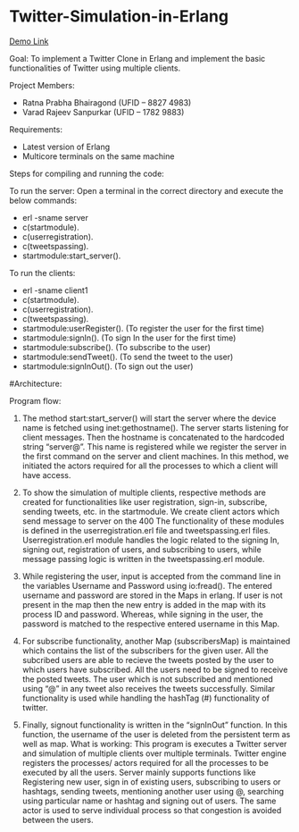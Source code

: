 # Twitter-Simulation-in-Erlang

[Demo Link](https://www.youtube.com/watch?v=9AbRnDgBzoM)

Goal:
To implement a Twitter Clone in Erlang and implement the basic functionalities of Twitter
using multiple clients.

Project Members:
- Ratna Prabha Bhairagond (UFID – 8827 4983)
- Varad Rajeev Sanpurkar (UFID – 1782 9883)

Requirements:
- Latest version of Erlang
- Multicore terminals on the same machine

Steps for compiling and running the code:

To run the server:
Open a terminal in the correct directory and execute the below commands:
- erl -sname server
- c(startmodule).
- c(userregistration).
- c(tweetspassing).
- startmodule:start_server().

To run the clients:
- erl -sname client1
- c(startmodule).
- c(userregistration).
- c(tweetspassing).
- startmodule:userRegister(). (To register the user for the first time)
- startmodule:signIn(). (To sign In the user for the first time)
- startmodule:subscribe(). (To subscribe to the user)
- startmodule:sendTweet(). (To send the tweet to the user)
- startmodule:signInOut(). (To sign out the user)

#Architecture:

Program flow:

1. The method start:start_server() will start the server where the device name is
fetched using inet:gethostname(). The server starts listening for
client messages. Then the hostname is concatenated to the hardcoded string
“server@”. This name is registered while we register the server in the first
command on the server and client machines. In this method, we initiated the
actors required for all the processes to which a client will have access.

2. To show the simulation of multiple clients, respective methods are created for
functionalities like user registration, sign-in, subscribe, sending tweets, etc. in the
startmodule. We create client actors which send message to server on the 400
The functionality of these modules is defined in the userregistration.erl file and
tweetspassing.erl files. Userregistration.erl module handles the logic related to
the signing In, signing out, registration of users, and subscribing to users, while
message passing logic is written in the tweetspassing.erl module.

3. While registering the user, input is accepted from the command line in the
variables Username and Password using io:fread(). The entered username and
password are stored in the Maps in erlang. If user is not present in the map then
the new entry is added in the map with its process ID and password. Whereas,
while signing in the user, the password is matched to the respective entered
username in this Map.

4. For subscribe functionality, another Map (subscribersMap) is maintained which
contains the list of the subscribers for the given user. All the subcribed users are
able to recieve the tweets posted by the user to which users have subscribed. All
the users need to be signed to receive the posted tweets. The user which is not
subscribed and mentioned using “@” in any tweet also receives the tweets
successfully. Similar functionality is used while handling the hashTag (#)
functionality of twitter.

5. Finally, signout functionality is written in the “signInOut” function. In this function,
the username of the user is deleted from the persistent term as well as map.
What is working:
This program is executes a Twitter server and simulation of multiple clients over multiple
terminals. Twitter engine registers the processes/ actors required for all the processes
to be executed by all the users. Server mainly supports functions like Registering new
user, sign in of existing users, subscribing to users or hashtags, sending tweets,
mentioning another user using @, searching using particular name or hashtag
and signing out of users. The same actor is used to serve individual process so that
congestion is avoided between the users.
